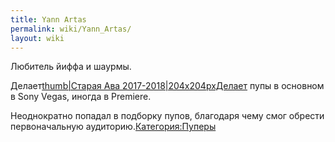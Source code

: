 ```yaml
---
title: Yann Artas
permalink: wiki/Yann_Artas/
layout: wiki
---
```


Любитель йиффа и шаурмы.

Делает[thumb\|Старая Ава
2017-2018\|204x204pxДелает](Файл:Шаурма.jpg "wikilink") пупы в основном
в Sony Vegas, иногда в Premiere.

Неоднократно попадал в подборку пупов, благодаря чему смог обрести
первоначальную аудиторию.[Категория:Пуперы](Категория:Пуперы "wikilink")
